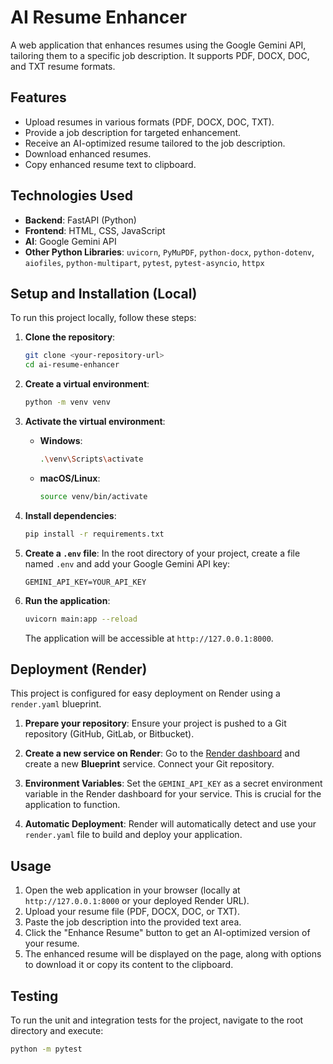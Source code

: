 # AI Resume Enhancer

A web application that enhances resumes using the Google Gemini API, tailoring them to a specific job description. It supports PDF, DOCX, DOC, and TXT resume formats.

## Features

*   Upload resumes in various formats (PDF, DOCX, DOC, TXT).
*   Provide a job description for targeted enhancement.
*   Receive an AI-optimized resume tailored to the job description.
*   Download enhanced resumes.
*   Copy enhanced resume text to clipboard.

## Technologies Used

*   **Backend**: FastAPI (Python)
*   **Frontend**: HTML, CSS, JavaScript
*   **AI**: Google Gemini API
*   **Other Python Libraries**: `uvicorn`, `PyMuPDF`, `python-docx`, `python-dotenv`, `aiofiles`, `python-multipart`, `pytest`, `pytest-asyncio`, `httpx`

## Setup and Installation (Local)

To run this project locally, follow these steps:

1.  **Clone the repository**:
    ```bash
    git clone <your-repository-url>
    cd ai-resume-enhancer
    ```

2.  **Create a virtual environment**:
    ```bash
    python -m venv venv
    ```

3.  **Activate the virtual environment**:
    *   **Windows**:
        ```bash
        .\venv\Scripts\activate
        ```
    *   **macOS/Linux**:
        ```bash
        source venv/bin/activate
        ```

4.  **Install dependencies**:
    ```bash
    pip install -r requirements.txt
    ```

5.  **Create a `.env` file**:
    In the root directory of your project, create a file named `.env` and add your Google Gemini API key:
    ```
    GEMINI_API_KEY=YOUR_API_KEY
    ```

6.  **Run the application**:
    ```bash
    uvicorn main:app --reload
    ```
    The application will be accessible at `http://127.0.0.1:8000`.

## Deployment (Render)

This project is configured for easy deployment on Render using a `render.yaml` blueprint.

1.  **Prepare your repository**: Ensure your project is pushed to a Git repository (GitHub, GitLab, or Bitbucket).

2.  **Create a new service on Render**: Go to the [Render dashboard](https://dashboard.render.com/) and create a new **Blueprint** service. Connect your Git repository.

3.  **Environment Variables**: Set the `GEMINI_API_KEY` as a secret environment variable in the Render dashboard for your service. This is crucial for the application to function.

4.  **Automatic Deployment**: Render will automatically detect and use your `render.yaml` file to build and deploy your application.

## Usage

1.  Open the web application in your browser (locally at `http://127.0.0.1:8000` or your deployed Render URL).
2.  Upload your resume file (PDF, DOCX, DOC, or TXT).
3.  Paste the job description into the provided text area.
4.  Click the "Enhance Resume" button to get an AI-optimized version of your resume.
5.  The enhanced resume will be displayed on the page, along with options to download it or copy its content to the clipboard.

## Testing

To run the unit and integration tests for the project, navigate to the root directory and execute:

```bash
python -m pytest
```